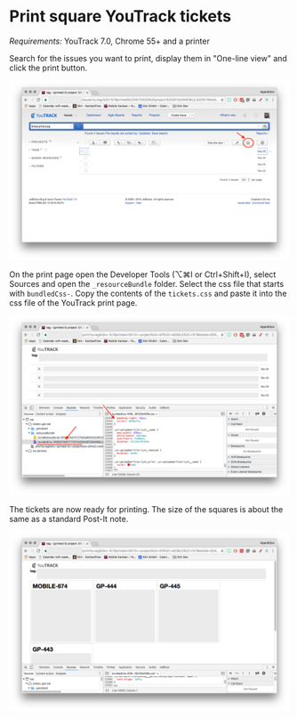 # Print square YouTrack tickets

*Requirements:* YouTrack 7.0, Chrome 55+ and a printer

Search for the issues you want to print, display them in "One-line view" and click the print button.

![Select the issues to print](https://raw.githubusercontent.com/a-szotyori/youtrack-print/master/readme_images/select_issues.png)

On the print page open the Developer Tools (⌥⌘I or Ctrl+Shift+I), select Sources and open the `_resourceBundle` folder. Select the css file that starts with `bundledCss-`. Copy the contents of the `tickets.css` and paste it into the css file of the YouTrack print page.

![Override the css file with tickets.css](https://raw.githubusercontent.com/a-szotyori/youtrack-print/master/readme_images/override_css.png)

The tickets are now ready for printing. The size of the squares is about the same as a standard Post-It note.

![Ready to be printed](https://raw.githubusercontent.com/a-szotyori/youtrack-print/master/readme_images/ready_to_print.png)
